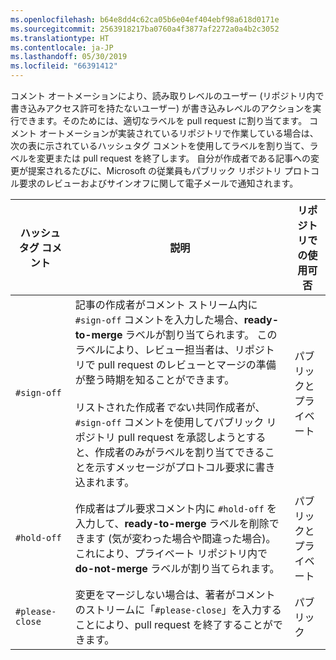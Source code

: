 ```yaml
---
ms.openlocfilehash: b64e8dd4c62ca05b6e04ef404ebf98a618d0171e
ms.sourcegitcommit: 2563918217ba0760a4f3877af2272a0a4b2c3052
ms.translationtype: HT
ms.contentlocale: ja-JP
ms.lasthandoff: 05/30/2019
ms.locfileid: "66391412"
---
```

コメント オートメーションにより、読み取りレベルのユーザー (リポジトリ内で書き込みアクセス許可を持たないユーザー) が書き込みレベルのアクションを実行できます。そのためには、適切なラベルを pull request に割り当てます。 コメント オートメーションが実装されているリポジトリで作業している場合は、次の表に示されているハッシュタグ コメントを使用してラベルを割り当て、ラベルを変更または pull request を終了します。 自分が作成者である記事への変更が提案されるたびに、Microsoft の従業員もパブリック リポジトリ プロトコル要求のレビューおよびサインオフに関して電子メールで通知されます。

| ハッシュタグ コメント | 説明 | リポジトリでの使用可否 |
| --- | --- | --- |
| `#sign-off` |記事の作成者がコメント ストリーム内に `#sign-off` コメントを入力した場合、**ready-to-merge** ラベルが割り当てられます。 このラベルにより、レビュー担当者は、リポジトリで pull request のレビューとマージの準備が整う時期を知ることができます。 <br/><br/> リストされた作成者*でな*い共同作成者が、`#sign-off` コメントを使用してパブリック リポジトリ pull request を承認しようとすると、作成者のみがラベルを割り当てできることを示すメッセージがプロトコル要求に書き込まれます。 |パブリックとプライベート |
| `#hold-off` |作成者はプル要求コメント内に `#hold-off` を入力して、**ready-to-merge** ラベルを削除できます (気が変わった場合や間違った場合)。 これにより、プライベート リポジトリ内で **do-not-merge** ラベルが割り当てられます。 |パブリックとプライベート |
| `#please-close` |変更をマージしない場合は、著者がコメントのストリームに「`#please-close`」を入力することにより、pull request を終了することができます。 |パブリック |
